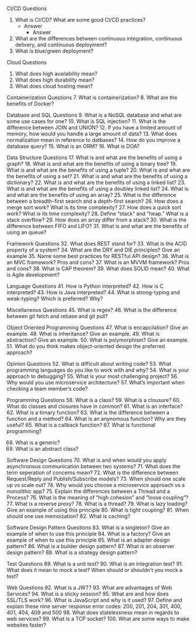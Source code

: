 CI/CD Questions
1. What is CI/CD? What are some good CI/CD practices?
    - Answer
        - Answer
2. What are the differences between continuous integration, continuous delivery, and continuous deployment?
3. What is blue/green deployment?

Cloud Questions
1. What does high availability mean?
2. What does high durability mean?
3. What does cloud hosting mean?

Containerization Questions
7. What is containerization? 
8. What are the benefits of Docker?

Database and SQL Questions
9. What is a NoSQL database and what are some use cases for one?
10. What is SQL injection?
11. What is the difference between JOIN and UNION?
12. If you have a limited amount of memory, how would you handle a large amount of data?
13. What does normalization mean in reference to datbases?
14. How do you improve a database query?
15. What is an ORM?
16. What is DOA?

Data Structure Questions
17. What is and what are the benefits of using a graph?
18. What is and what are the benefits of using a binary tree?
19. What is and what are the benefits of using a tuple?
20. What is and what are the benefits of using a set?
21. What is and what are the benefits of using a dictionary?
22. What is and what are the benefits of using a linked list?
23. What is and what are the benefits of using a doubley linked list?
24. What is and what are the benefits of using an array?
25. What is the difference between a breadth-first search and a depth-first search?
26. How does a merge sort work? What is its time complexity?
27. How does a quick sort work? What is its time complexity?
28. Define “stack” and “heap.” What is a stack overflow?
29. How does an array differ from a stack?
30. What is the difference between FIFO and LIFO?
31. What is and what are the benefits of using an queue? 

Framework Questions
32. What does REST stand for?
33. What is the ACID property of a system?
34. What are the DRY and DIE principles? Give an example
35. Name some best practices for RESTful API design?
36. What is an MVC framework? Pros and cons?
37. What is an MVVM framework? Pros and cons?
38. What is CAP theorem?
39. What does SOLID mean?
40. What is Agile development?

Language Questions
41. How is Python interpreted?
42. How is C interpreted?
43. How is Java interpreted?
44. What is strong-typing and weak-typing? Which is preferred? Why?

Miscellaneous Questions
45. What is regex?
46. What is the difference between git fetch and rebase and git pull?

Object Oriented Programming Questions
47. What is encapcilation? Give an example.
48. What is inheritance? Give an example.
49. What is abstraction? Give an example.
50. What is polymorphism? Give an example.
51. What do you think makes object-oriented design the preferred approach?

Opinion Questions
52. What is difficult about writing code?
53. What programming languages do you like to work with and why?
54. What is your approach to debugging?
55. What is your most challenging project?
56. Why would you use microservice architecture?
57. What’s important when checking a team member’s code? 

Programming Questions
58. What is a class?
59. What is a clousure?
60. What do classes and closures have in common?
61. What is an interface?
62. What is a tirnary function?
63. What is the difference between a function and a method?
64. What is an anynomous function? Why are they useful?
65. What is a callback function?
67. What is functional programming?

68. What is a generic?
69. What is an abstract class?

Software Design Questions
70. What is and when would you apply asynchronous communication between two systems?
71. What does the term seperation of concerns mean?
72. What is the difference between Request/Reply and Publish/Subscribe models?
73. When should one scale up vs scale out?
74. Why would you choose a microservice approach vs a monolithic app?
75. Explain the differences between a Thread and a Process?
76. What is the meaning of “high cohesion” and “loose coupling”?
77. What is a reverse proxy?
78. What is a thread?
79. What is lazy loading? Give an example of using this principle
80. What is tight coupling?
81. When should one use memoization?
82. What is caching?

Software Design Pattern Questions
83. What is a singleton? Give an example of when to use this principle
84. What is a factory? Give an example of when to use this principle
85. What is an adapter design pattern?
86. What is a builder design pattern?
87. What is an observer design pattern?
88. What is a strategy design pattern?

Test Questions
89. What is a unit test?
90. What is an integration test?
91. What does it mean to mock a test? When should or shouldn't you mock a test?

Web Questions
92. What is a JWT?
93. What are advantages of Web Services?
94. What is a sticky session?
95. What are and how does SSL/TLS work?
96. What is JavaScript and why is it used?
97. Define and explain these nine server response error codes: 200, 201, 204, 301, 400, 401, 404, 409 and 500
98. What does statelessness mean in regards to web services?
99. What is a TCP socket?
100. What are some ways to make websites faster?